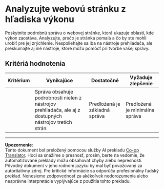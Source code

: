 <!--
CO_OP_TRANSLATOR_METADATA:
{
  "original_hash": "fc09b0fb314a5ab0507ba99216e6a843",
  "translation_date": "2025-08-27T22:17:13+00:00",
  "source_file": "5-browser-extension/3-background-tasks-and-performance/assignment.md",
  "language_code": "sk"
}
-->
# Analyzujte webovú stránku z hľadiska výkonu

Poskytnite podrobnú správu o webovej stránke, ktorá ukazuje oblasti, kde výkon zaostáva. Analyzujte, prečo je stránka pomalá a čo by ste mohli urobiť pre jej zrýchlenie. Nespoliehajte sa iba na nástroje prehliadača, ale preskúmajte aj iné nástroje, ktoré môžu pomôcť pri tvorbe vašej správy.

## Kritériá hodnotenia

| Kritérium | Vynikajúce                                                                                                 | Dostatočné                 | Vyžaduje zlepšenie            |
| --------- | --------------------------------------------------------------------------------------------------------- | -------------------------- | ----------------------------- |
|           | Správa obsahuje podrobnosti nielen z nástrojov prehliadača, ale aj z dostupných nástrojov tretích strán   | Predložená je základná správa | Predložená je minimálna správa |

---

**Upozornenie**:  
Tento dokument bol preložený pomocou služby AI prekladu [Co-op Translator](https://github.com/Azure/co-op-translator). Hoci sa snažíme o presnosť, prosím, berte na vedomie, že automatizované preklady môžu obsahovať chyby alebo nepresnosti. Pôvodný dokument v jeho rodnom jazyku by mal byť považovaný za autoritatívny zdroj. Pre kritické informácie sa odporúča profesionálny ľudský preklad. Nenesieme zodpovednosť za akékoľvek nedorozumenia alebo nesprávne interpretácie vyplývajúce z použitia tohto prekladu.